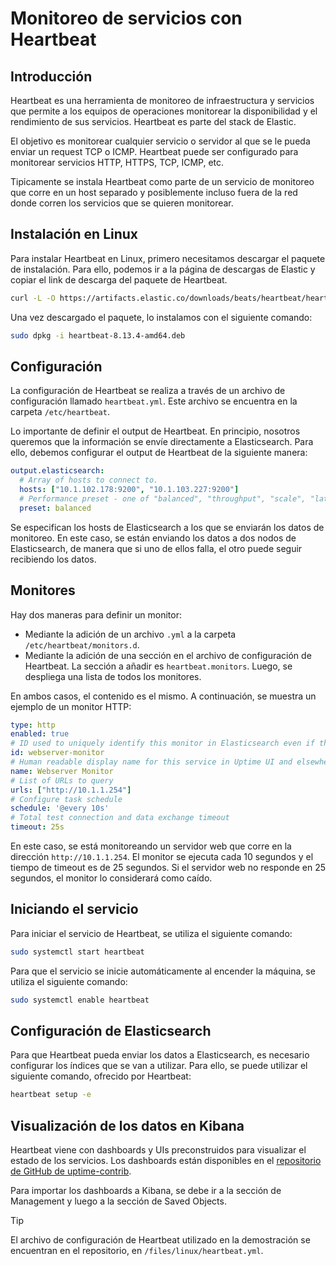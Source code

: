 # Monitoreo de servicios con Heartbeat

## Introducción

Heartbeat es una herramienta de monitoreo de infraestructura y servicios que permite a los equipos de operaciones monitorear la disponibilidad y el rendimiento de sus servicios. Heartbeat es parte del stack de Elastic.

El objetivo es monitorear cualquier servicio o servidor al que se le pueda enviar un request TCP o ICMP. Heartbeat puede ser configurado para monitorear servicios HTTP, HTTPS, TCP, ICMP, etc.

Tipicamente se instala Heartbeat como parte de un servicio de monitoreo que corre en un host separado y posiblemente incluso fuera de la red donde corren los servicios que se quieren monitorear.

## Instalación en Linux

Para instalar Heartbeat en Linux, primero necesitamos descargar el paquete de instalación. Para ello, podemos ir a la página de descargas de Elastic y copiar el link de descarga del paquete de Heartbeat.

```bash
curl -L -O https://artifacts.elastic.co/downloads/beats/heartbeat/heartbeat-8.13.4-amd64.deb
```

Una vez descargado el paquete, lo instalamos con el siguiente comando:

```bash
sudo dpkg -i heartbeat-8.13.4-amd64.deb
```

## Configuración

La configuración de Heartbeat se realiza a través de un archivo de configuración llamado `heartbeat.yml`. Este archivo se encuentra en la carpeta `/etc/heartbeat`.

Lo importante de definir el output de Heartbeat. En principio, nosotros queremos que la información se envíe directamente a Elasticsearch. Para ello, debemos configurar el output de Heartbeat de la siguiente manera:

```yaml
output.elasticsearch:
  # Array of hosts to connect to.
  hosts: ["10.1.102.178:9200", "10.1.103.227:9200"]
  # Performance preset - one of "balanced", "throughput", "scale", "latency", or "custom".
  preset: balanced
```

Se especifican los hosts de Elasticsearch a los que se enviarán los datos de monitoreo. En este caso, se están enviando los datos a dos nodos de Elasticsearch, de manera que si uno de ellos falla, el otro puede seguir recibiendo los datos.

## Monitores

Hay dos maneras para definir un monitor:

- Mediante la adición de un archivo `.yml` a la carpeta `/etc/heartbeat/monitors.d`.
- Mediante la adición de una sección en el archivo de configuración de Heartbeat. La sección a añadir es `heartbeat.monitors`. Luego, se despliega una lista de todos los monitores.

En ambos casos, el contenido es el mismo. A continuación, se muestra un ejemplo de un monitor HTTP:

```yaml
type: http
enabled: true
# ID used to uniquely identify this monitor in Elasticsearch even if the config changes
id: webserver-monitor
# Human readable display name for this service in Uptime UI and elsewhere
name: Webserver Monitor
# List of URLs to query
urls: ["http://10.1.1.254"]
# Configure task schedule
schedule: '@every 10s'
# Total test connection and data exchange timeout
timeout: 25s
```

En este caso, se está monitoreando un servidor web que corre en la dirección `http://10.1.1.254`. El monitor se ejecuta cada 10 segundos y el tiempo de timeout es de 25 segundos. Si el servidor web no responde en 25 segundos, el monitor lo considerará como caído.

## Iniciando el servicio

Para iniciar el servicio de Heartbeat, se utiliza el siguiente comando:

```bash
sudo systemctl start heartbeat
```

Para que el servicio se inicie automáticamente al encender la máquina, se utiliza el siguiente comando:

```bash
sudo systemctl enable heartbeat
```

## Configuración de Elasticsearch

Para que Heartbeat pueda enviar los datos a Elasticsearch, es necesario configurar los índices que se van a utilizar. Para ello, se puede utilizar el siguiente comando, ofrecido por Heartbeat:

```bash
heartbeat setup -e
```

## Visualización de los datos en Kibana

Heartbeat viene con dashboards y UIs preconstruidos para visualizar el estado de los servicios. Los dashboards están disponibles en el [repositorio de GitHub de uptime-contrib](https://github.com/elastic/uptime-contrib/blob/master/dashboards/7.x/http_dashboard.ndjson).

Para importar los dashboards a Kibana, se debe ir a la sección de Management y luego a la sección de Saved Objects.

> [!TIP]
> El archivo de configuración de Heartbeat utilizado en la demostración se encuentran en el repositorio, en `/files/linux/heartbeat.yml`.
